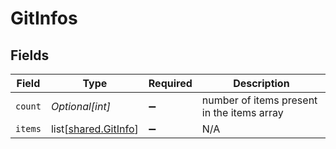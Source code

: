 # GitInfos


## Fields

| Field                                                      | Type                                                       | Required                                                   | Description                                                |
| ---------------------------------------------------------- | ---------------------------------------------------------- | ---------------------------------------------------------- | ---------------------------------------------------------- |
| `count`                                                    | *Optional[int]*                                            | :heavy_minus_sign:                                         | number of items present in the items array                 |
| `items`                                                    | list[[shared.GitInfo](undefined/models/shared/gitinfo.md)] | :heavy_minus_sign:                                         | N/A                                                        |